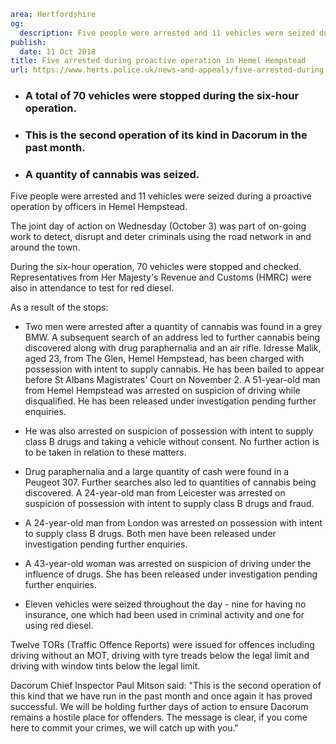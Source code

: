 ```yaml
area: Hertfordshire
og:
  description: Five people were arrested and 11 vehicles were seized during a proactive operation by officers in Hemel Hempstead.
publish:
  date: 11 Oct 2018
title: Five arrested during proactive operation in Hemel Hempstead
url: https://www.herts.police.uk/news-and-appeals/five-arrested-during-proactive-operation-in-hemelhempstead-1871D
```

* ### A total of 70 vehicles were stopped during the six-hour operation.

 * ### This is the second operation of its kind in Dacorum in the past month.

 * ### A quantity of cannabis was seized.

Five people were arrested and 11 vehicles were seized during a proactive operation by officers in Hemel Hempstead.

The joint day of action on Wednesday (October 3) was part of on-going work to detect, disrupt and deter criminals using the road network in and around the town.

During the six-hour operation, 70 vehicles were stopped and checked. Representatives from Her Majesty's Revenue and Customs (HMRC) were also in attendance to test for red diesel.

As a result of the stops:

 * Two men were arrested after a quantity of cannabis was found in a grey BMW. A subsequent search of an address led to further cannabis being discovered along with drug paraphernalia and an air rifle.
Idresse Malik, aged 23, from The Glen, Hemel Hempstead, has been charged with possession with intent to supply cannabis. He has been bailed to appear before St Albans Magistrates' Court on November 2.
A 51-year-old man from Hemel Hempstead was arrested on suspicion of driving while disqualified. He has been released under investigation pending further enquiries.
 * He was also arrested on suspicion of possession with intent to supply class B drugs and taking a vehicle without consent. No further action is to be taken in relation to these matters.

 * Drug paraphernalia and a large quantity of cash were found in a Peugeot 307. Further searches also led to quantities of cannabis being discovered.
A 24-year-old man from Leicester was arrested on suspicion of possession with intent to supply class B drugs and fraud.
 * A 24-year-old man from London was arrested on possession with intent to supply class B drugs.
Both men have been released under investigation pending further enquiries.

 * A 43-year-old woman was arrested on suspicion of driving under the influence of drugs. She has been released under investigation pending further enquiries.

 * Eleven vehicles were seized throughout the day - nine for having no insurance, one which had been used in criminal activity and one for using red diesel.

Twelve TORs (Traffic Offence Reports) were issued for offences including driving without an MOT, driving with tyre treads below the legal limit and driving with window tints below the legal limit.

Dacorum Chief Inspector Paul Mitson said: "This is the second operation of this kind that we have run in the past month and once again it has proved successful. We will be holding further days of action to ensure Dacorum remains a hostile place for offenders. The message is clear, if you come here to commit your crimes, we will catch up with you."
